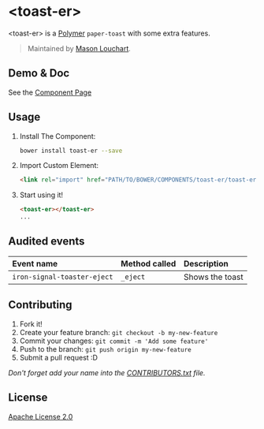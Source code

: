 &lt;toast-er&gt;
====================

&lt;toast-er&gt; is a [Polymer][polymer_page] `paper-toast` with some extra
features.

> Maintained by [Mason Louchart][profile_page].

## Demo & Doc

See the [Component Page][component_page]

## Usage

1. Install The Component:

	```sh
	bower install toast-er --save
	```

2. Import Custom Element:

	```html
	<link rel="import" href="PATH/TO/BOWER/COMPONENTS/toast-er/toast-er.html">
	```

3. Start using it!

	```html
	<toast-er></toast-er>
	...
	```

## Audited events

Event name                  | Method called | Description
:---------------------------|:--------------|:---------------------------------
`iron-signal-toaster-eject` | `_eject`      | Shows the toast

## Contributing

1. Fork it!
2. Create your feature branch: `git checkout -b my-new-feature`
3. Commit your changes: `git commit -m 'Add some feature'`
4. Push to the branch: `git push origin my-new-feature`
5. Submit a pull request :D

_Don't forget add your name into the [CONTRIBUTORS.txt][contributors] file._

## License

[Apache License 2.0][license]

<!-- links -->
[polymer_page]: https://www.polymer-project.org/1.0/
[profile_page]: https://github.com/LM450N
[component_page]: http://louchart-mason.fr/toast-er
[contributors]: https://github.com/LM450N/toast-er/blob/master/CONTRIBUTORS.txt
[license]: http://opensource.org/licenses/Apache-2.0
